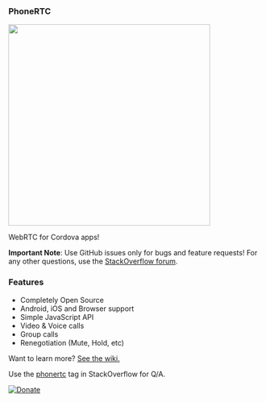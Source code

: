 ### PhoneRTC

<img src="http://phonertc.io/images/logo_black.png" width="400">

WebRTC for Cordova apps!

**Important Note**: Use GitHub issues only for bugs and feature requests! For any other questions, use the [StackOverflow forum](http://stackoverflow.com/questions/tagged/phonertc).

### Features

* Completely Open Source
* Android, iOS and Browser support
* Simple JavaScript API
* Video & Voice calls
* Group calls
* Renegotiation (Mute, Hold, etc) 

Want to learn more? [See the wiki.](https://github.com/alongubkin/phonertc/wiki)

Use the [phonertc](http://stackoverflow.com/questions/tagged/phonertc) tag in StackOverflow for Q/A.

[![Donate](https://www.paypalobjects.com/en_US/i/btn/btn_donate_LG.gif)](https://www.paypal.com/cgi-bin/webscr?cmd=_s-xclick&hosted_button_id=32QXU3V7GM7PC)
